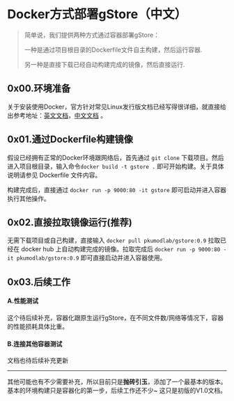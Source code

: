 # Docker方式部署gStore（中文）



> 简单说，我们提供两种方式通过容器部署gStore：
>
> 一种是通过项目根目录的Dockerfile文件自主构建，然后运行容器.
>
> 另一种是直接下载已经自动构建完成的镜像，然后直接运行.

## 0x00.环境准备

关于安装使用Docker，官方针对常见Linux发行版文档已经写得很详细，就直接给出参考地址：[英文文档](https://docs.docker.com/install/linux/docker-ce/ubuntu/)，[中文文档](https://docs.docker-cn.com/engine/installation/linux/docker-ce/centos/#%E5%85%88%E5%86%B3%E6%9D%A1%E4%BB%B6) 。

## 0x01.通过Dockerfile构建镜像

假设已经拥有正常的Docker环境跟网络后，首先通过 `git clone` 下载项目。然后进入项目根目录，输入命令`docker build -t gstore .` 即可开始构建。关于具体说明请参见 Dockerfile 文件内容。

构建完成后，直接通过 `docker run -p 9000:80 -it gstore` 即可启动并进入容器执行其他操作。

## 0x02.直接拉取镜像运行(推荐)

无需下载项目或自己构建，直接输入 `docker pull pkumodlab/gstore:0.9` 拉取已经在 docker hub 上自动构建完成的镜像。拉取完成后 `docker run -p 9000:80 -it pkumodlab/gstore:0.9` 即可直接启动并进入容器使用。
 
## 0x03.后续工作

#### A.性能测试

这个待后续补充，容器化跟原生运行gStore，在不同文件数/网络等情况下，容器的性能损耗具体比重。

#### B.连接其他容器测试

文档也待后续补充更新

---

其他可能也有不少需要补充，所以目前只是**抛砖引玉**，添加了一个最基本的版本。基本的环境构建只是容器化的第一步，后续工作还不少~  这只是初版的V1.0文档。
